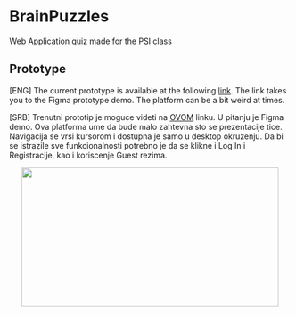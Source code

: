 # BrainPuzzles
Web Application quiz made for the PSI class

## Prototype
[ENG]
The current prototype is available at the following [link](https://www.figma.com/proto/orwBUz8ZOlo35CZfnMY4DB/BrainPuzzles?node-id=4%3A2&scaling=scale-down&page-id=0%3A1&starting-point-node-id=4%3A2). The link takes you to the Figma prototype demo. The platform can be a bit weird at times. 

[SRB]
Trenutni prototip je moguce videti na [OVOM](https://www.figma.com/proto/orwBUz8ZOlo35CZfnMY4DB/BrainPuzzles?node-id=4%3A2&scaling=scale-down&page-id=0%3A1&starting-point-node-id=4%3A2) linku. U pitanju je Figma demo. Ova platforma ume da bude malo zahtevna sto se prezentacije tice. Navigacija se vrsi kursorom i dostupna je samo u desktop okruzenju. Da bi se istrazile sve funkcionalnosti potrebno je da se klikne i Log In i Registracije, kao i koriscenje Guest rezima.

  
<p align="center">
  <img width="461" height="250" src="https://thumbs.gfycat.com/TalkativeLawfulBichonfrise-size_restricted.gif">
</p>
